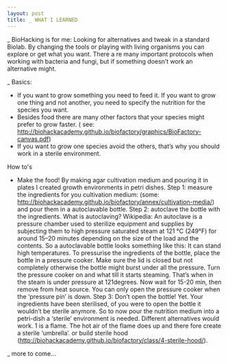 ```yaml
---
layout: post
title: _ WHAT I LEARNED
---
```

_ BioHacking is for me:
Looking for alternatives and tweak in a standard Biolab. By changing the tools or playing with living organisms you can explore or get what you want. There a re many important protocols when working with bacteria and fungi, but if something doesn’t work an alternative might. 

_ Basics:
- If you want to grow something you need to feed it. If you want to grow one thing and not another, you need to specify the nutrition for the species you want.
- Besides food there are many other factors that your species might prefer to grow faster. ( see: http://biohackacademy.github.io/biofactory/graphics/BioFactory-canvas.pdf)
- If you want to grow one species avoid the others, that’s why you should work in a sterile environment. 

How to's
- Make the food! By making agar cultivation medium and pouring it in plates I created growth environments in petri dishes.
Step 1: measure the ingredients for you cultivation medium: (some: http://biohackacademy.github.io/biofactory/annex/cultivation-media/) and pour them in a autoclavable bottle.
Step 2: autoclave the bottle with the ingredients. What is autoclaving? Wikipedia: An autoclave is a pressure chamber used to sterilize equipment and supplies by subjecting them to high pressure saturated steam at 121 °C (249°F) for around 15–20 minutes depending on the size of the load and the contents.
So a autoclavable bottle looks something like this:<img src="http://www.camlab.co.uk/images/thumbs/0009172.gif" alt="" style="float:left;"/> 
It can stand high temperatures. To pressurise the ingredients of the bottle, place the bottle in a pressure cooker. Make sure the lid is closed but not completely otherwise the bottle might burst under all the pressure. Turn the pressure cooker on and what till it starts steaming. That’s when in the steam is under pressure at 121degrees. Now wait for 15-20 min, then remove from heat source. You can only open the pressure cooker when the ‘pressure pin’ is down. 
Step 3: Don’t open the bottle! Yet. Your ingredients have been sterilised, of you were to open the bottle it wouldn’t be sterile anymore. So to now pour the nutrition medium into a petri-dish a ‘sterile’ environment is needed. Different alternatives would work. 1 is a flame. The hot air of the flame does up and there fore create a sterile ‘umbrella’. 
 or build sterile hood (http://biohackacademy.github.io/biofactory/class/4-sterile-hood/).

_ more to come...
